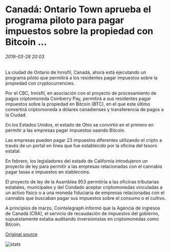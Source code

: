 # Canadá: Ontario Town aprueba el programa piloto para pagar impuestos sobre la propiedad con Bitcoin ...

###### 2019-03-28 20:03

La ciudad de Ontario de Innisfil, Canadá, ahora está ejecutando un programa piloto que permitirá a los residentes pagar impuestos sobre la propiedad con cryptocurrencies.

Por el CBC, Innisfil, en asociación con el proyecto de procesamiento de pagos criptomoneda Coinberry Pay, permitirá a sus residentes pagar impuestos sobre la propiedad en Bitcoin (BTC), en el que este último convertirá criptomoneda a dólares canadienses y transferencia de pagos a la Ciudad.

En los Estados Unidos, el estado de Ohio se convirtió en el primero en permitir a las empresas pagar impuestos usando Bitcoin.

Las empresas pueden pagar 23 impuestos diferentes utilizando el cripto a través de un portal en línea que fue establecido por la oficina del tesoro estatal.

En febrero, los legisladores del estado de California introdujeron un proyecto de ley para permitir a las empresas relacionadas con el cannabis pagar tasas e impuestos en stablecoins.

El proyecto de ley de la Asamblea 953 permitiría a las oficinas tributarias estatales, municipales y del Condado aceptar criptomonedas vinculadas a un activo físico o a una moneda fiduciaria de empresas relacionadas con el cannabis que buscaban pagar sus impuestos sobre el consumo o el cultivo.

A principios de marzo, Cointelegraph informó que la Agencia de ingresos de Canadá (CRA), el servicio de recaudación de impuestos del gobierno, supuestamente estaba auditando inversionistas en criptomonedas como Bitcoin.

[Original source](https://cointelegraph.com/news/canada-ontario-town-approves-pilot-program-for-paying-property-taxes-with-bitcoin)

![stats](https://c.statcounter.com/11760860/0/a89fa40b/1/ "stats")
